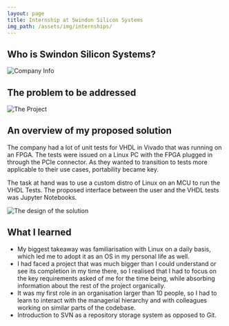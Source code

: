 ```yaml
---
layout: page
title: Internship at Swindon Silicon Systems
img_path: /assets/img/internships/
---
```


## Who is Swindon Silicon Systems?

![Company Info](swindon1.png)

## The problem to be addressed

![The Project](swindon2.png)

## An overview of my proposed solution

The company had a lot of unit tests for VHDL in Vivado that was running on an FPGA.
The tests were issued on a Linux PC with the FPGA plugged in through the PCIe connector.
As they wanted to transition to tests more applicable to their use cases, portability became key.

The task at hand was to use a custom distro of Linux on an MCU to run the VHDL Tests.
The proposed interface between the user and the VHDL tests was Jupyter Notebooks.

![The design of the solution](swindon3.png)

## What I learned

* My biggest takeaway was familiarisation with Linux on a daily basis, which led me to adopt it as an OS in my personal life as well.
* I had faced a project that was much bigger than I could understand or see its completion in my time there, so I realised that I had to focus on the key requirements asked of me for the time being, while absorbing information about the rest of the project organically.
* It was my first role in an organisation larger than 10 people, so I had to learn to interact with the managerial hierarchy and with colleagues working on similar parts of the codebase.
* Introduction to SVN as a repository storage system as opposed to Git.
